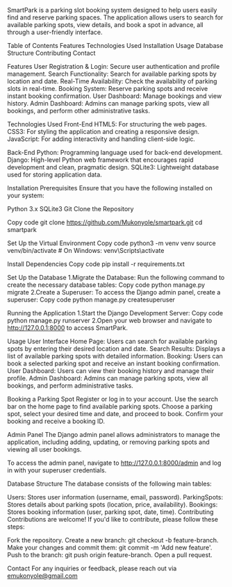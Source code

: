 SmartPark is a parking slot booking system designed to help users easily find and reserve parking spaces. The application allows users to search for available parking spots, view details, and book a spot in advance, all through a user-friendly interface.

Table of Contents
Features
Technologies Used
Installation
Usage
Database Structure
Contributing
Contact

Features
User Registration & Login: Secure user authentication and profile management.
Search Functionality: Search for available parking spots by location and date.
Real-Time Availability: Check the availability of parking slots in real-time.
Booking System: Reserve parking spots and receive instant booking confirmation.
User Dashboard: Manage bookings and view history.
Admin Dashboard: Admins can manage parking spots, view all bookings, and perform other administrative tasks.

Technologies Used
Front-End
HTML5: For structuring the web pages.
CSS3: For styling the application and creating a responsive design.
JavaScript: For adding interactivity and handling client-side logic.

Back-End
Python: Programming language used for back-end development.
Django: High-level Python web framework that encourages rapid development and clean, pragmatic design.
SQLite3: Lightweight database used for storing application data.

Installation
Prerequisites
Ensure that you have the following installed on your system:

Python 3.x
SQLite3
Git
Clone the Repository

Copy code
git clone https://github.com/Mukonyole/smartpark.git
cd smartpark

Set Up the Virtual Environment
Copy code
python3 -m venv venv
source venv/bin/activate  # On Windows: venv\Scripts\activate

Install Dependencies
Copy code
pip install -r requirements.txt

Set Up the Database
1.Migrate the Database: Run the following command to create the necessary database tables:
Copy code
python manage.py migrate
2.Create a Superuser: To access the Django admin panel, create a superuser:
Copy code
python manage.py createsuperuser

Running the Application
1.Start the Django Development Server:
Copy code
python manage.py runserver
2.Open your web browser and navigate to http://127.0.0.1:8000 to access SmartPark.

Usage
User Interface
Home Page: Users can search for available parking spots by entering their desired location and date.
Search Results: Displays a list of available parking spots with detailed information.
Booking: Users can book a selected parking spot and receive an instant booking confirmation.
User Dashboard: Users can view their booking history and manage their profile.
Admin Dashboard: Admins can manage parking spots, view all bookings, and perform administrative tasks.

Booking a Parking Spot
Register or log in to your account.
Use the search bar on the home page to find available parking spots.
Choose a parking spot, select your desired time and date, and proceed to book.
Confirm your booking and receive a booking ID.

Admin Panel
The Django admin panel allows administrators to manage the application, including adding, updating, or removing parking spots and viewing all user bookings.

To access the admin panel, navigate to http://127.0.0.1:8000/admin and log in with your superuser credentials.

Database Structure
The database consists of the following main tables:

Users: Stores user information (username, email, password).
ParkingSpots: Stores details about parking spots (location, price, availability).
Bookings: Stores booking information (user, parking spot, date, time).
Contributing
Contributions are welcome! If you'd like to contribute, please follow these steps:

Fork the repository.
Create a new branch: git checkout -b feature-branch.
Make your changes and commit them: git commit -m 'Add new feature'.
Push to the branch: git push origin feature-branch.
Open a pull request.

Contact
For any inquiries or feedback, please reach out via emukonyole@gmail.com
